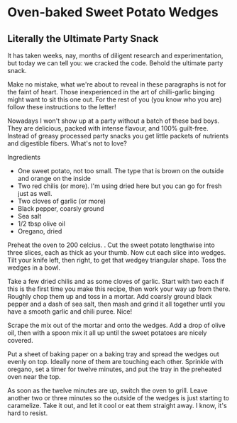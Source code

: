 # Oven-baked Sweet Potato Wedges

## Literally the Ultimate Party Snack

It has taken weeks, nay, months of diligent research and experimentation, but
today we can tell you: we cracked the code. Behold the ultimate party snack.

Make no mistake, what we're about to reveal in these paragraphs is not for the
faint of heart. Those inexperienced in the art of chilli-garlic binging might
want to sit this one out. For the rest of you (you know who you are) follow
these instructions to the letter!

Nowadays I won't show up at a party without a batch of these bad boys. They are
delicious, packed with intense flavour, and 100% guilt-free. Instead of greasy
processed party snacks you get little packets of nutrients and digestible
fibers. What's not to love?

Ingredients

* One sweet potato, not too small. The type that is brown on the outside and orange on the inside
* Two red chilis (or more). I'm using dried here but you can go for fresh just as well.
* Two cloves of garlic (or more)
* Black pepper, coarsly ground
* Sea salt
* 1/2 tbsp olive oil
* Oregano, dried

Preheat the oven to 200 celcius. . Cut the sweet potato lengthwise into three
slices, each as thick as your thumb. Now cut each slice into wedges. Tilt your
knife left, then right, to get that wedgey triangular shape. Toss the wedges in
a bowl.

Take a few dried chilis and as some cloves of garlic. Start with two each if
this is the first time you make this recipe, then work your way up from there.
Roughly chop them up and toss in a mortar. Add coarsly ground black pepper and a
dash of sea salt, then mash and grind it all together until you have a smooth
garlic and chili puree. Nice!

Scrape the mix out of the mortar and onto the wedges. Add a drop of olive oil,
then with a spoon mix it all up until the sweet potatoes are nicely covered.

Put a sheet of baking paper on a baking tray and spread the wedges out evenly on
top. Ideally none of them are touching each other. Sprinkle with oregano, set a
timer for twelve minutes, and put the tray in the preheated oven near the top.

As soon as the twelve minutes are up, switch the oven to grill. Leave another
two or three minutes so the outside of the wedges is just starting to
caramelize. Take it out, and let it cool or eat them straight away. I know, it's
hard to resist.